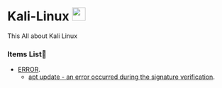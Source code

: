 # Kali-Linux <img src="https://raw.githubusercontent.com/MartinHeinz/MartinHeinz/master/wave.gif" width="30px">
This All about Kali Linux

### Items List👻
   - [ERROR](xss.md).
     - [apt update - an error occurred during the signature verification](solve1.md).
